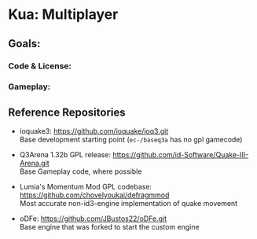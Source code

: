 # Kua: Multiplayer

## Goals:
### Code & License:
### Gameplay:

## Reference Repositories
- ioquake3: https://github.com/ioquake/ioq3.git  
Base development starting point (`ec-/baseq3a` has no gpl gamecode)

- Q3Arena 1.32b GPL release:  https://github.com/id-Software/Quake-III-Arena.git  
Base Gameplay code, where possible

- Lumia's Momentum Mod GPL codebase: https://github.com/chovelyoukai/defragmmod  
Most accurate non-id3-engine implementation of quake movement

- oDFe: https://github.com/JBustos22/oDFe.git  
Base engine that was forked to start the custom engine
